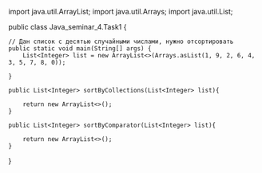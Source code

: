 import java.util.ArrayList;
import java.util.Arrays;
import java.util.List;

public class Java_seminar_4.Task1 {

    // Дан список с десятью случайными числами, нужно отсортировать
    public static void main(String[] args) {
        List<Integer> list = new ArrayList<>(Arrays.asList(1, 9, 2, 6, 4, 3, 5, 7, 8, 0));

    }

    public List<Integer> sortByCollections(List<Integer> list){

        return new ArrayList<>();
    }

    public List<Integer> sortByComparator(List<Integer> list){

        return new ArrayList<>();
    }

}